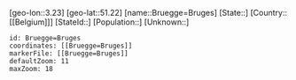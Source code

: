 ﻿---
location: [51.22,3.23]
mapzoom: [7,12] 
mapmarker: city 
type: City
tags:
- geo/City


SpocWebEntityId: 29382
isDeleted: false
confidential: public

---
[geo-lon::3.23]
[geo-lat::51.22]
[name::Bruegge=Bruges]
[State::]
[Country::[[Belgium]]]
[StateId::]
[Population::]
[Unknown::]


```leaflet
id: Bruegge=Bruges
coordinates: [[Bruegge=Bruges]]
markerFile: [[Bruegge=Bruges]]
defaultZoom: 11 
maxZoom: 18
```
